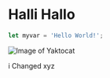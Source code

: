 # Halli Hallo

``` javascript
let myvar = 'Hello World!';
```


![Image of Yaktocat](https://octodex.github.com/images/yaktocat.png)


i Changed xyz
